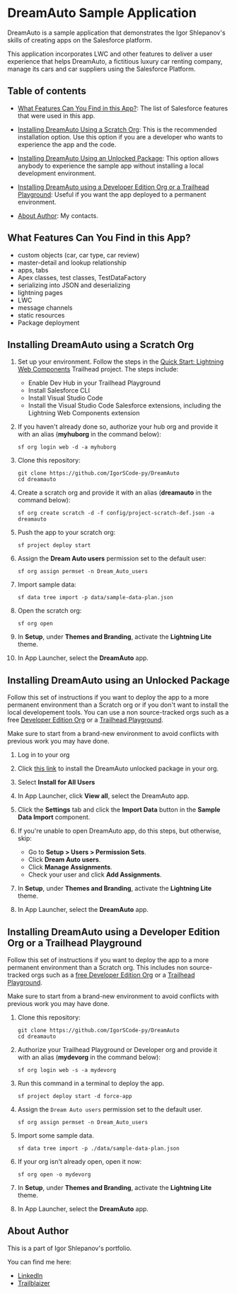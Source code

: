 # DreamAuto Sample Application

DreamAuto is a sample application that demonstrates the Igor Shlepanov's skills of creating apps on the Salesforce platform. 

This application incorporates LWC and other features to deliver a user experience that helps DreamAuto, a fictitious luxury car renting company, manage its cars and car suppliers using the Salesforce Platform.


## Table of contents

-   [What Features Can You Find in this App?](#what_features_can_you_find_in_this_app): The list of Salesforce features that were used in this app.

-   [Installing DreamAuto Using a Scratch Org](#installing-dreamauto-using-a-scratch-org): This is the recommended installation option. Use this option if you are a developer who wants to experience the app and the code.

-   [Installing DreamAuto Using an Unlocked Package](#installing-dreamauto-using-an-unlocked-package): This option allows anybody to experience the sample app without installing a local development environment.

-   [Installing DreamAuto using a Developer Edition Org or a Trailhead Playground](#installing-dreamauto-using-a-developer-edition-org-or-a-trailhead-playground): Useful if you want the app deployed to a permanent environment.

-   [About Author](#about-author): My contacts.


## What Features Can You Find in this App?

- custom objects (car, car type, car review)
- master-detail and lookup relationship
- apps, tabs
- Apex classes, test classes, TestDataFactory
- serializing into JSON and deserializing
- lightning pages
- LWC
- message channels
- static resources
- Package deployment


## Installing DreamAuto using a Scratch Org

1. Set up your environment. Follow the steps in the [Quick Start: Lightning Web Components](https://trailhead.salesforce.com/content/learn/projects/quick-start-lightning-web-components/) Trailhead project. The steps include:

    - Enable Dev Hub in your Trailhead Playground
    - Install Salesforce CLI
    - Install Visual Studio Code
    - Install the Visual Studio Code Salesforce extensions, including the Lightning Web Components extension

1. If you haven't already done so, authorize your hub org and provide it with an alias (**myhuborg** in the command below):

    ```
    sf org login web -d -a myhuborg
    ```

1. Clone this repository:

    ```
    git clone https://github.com/IgorSCode-py/DreamAuto
    cd dreamauto
    ```

1. Create a scratch org and provide it with an alias (**dreamauto** in the command below):

    ```
    sf org create scratch -d -f config/project-scratch-def.json -a dreamauto
    ```

1. Push the app to your scratch org:

    ```
    sf project deploy start
    ```

1. Assign the **Dream Auto users** permission set to the default user:

    ```
    sf org assign permset -n Dream_Auto_users
    ```

1. Import sample data:

    ```
    sf data tree import -p data/sample-data-plan.json
    ```

1. Open the scratch org:

    ```
    sf org open
    ```

1. In **Setup**, under **Themes and Branding**, activate the **Lightning Lite** theme.

1. In App Launcher, select the **DreamAuto** app.


## Installing DreamAuto using an Unlocked Package

Follow this set of instructions if you want to deploy the app to a more permanent environment than a Scratch org or if you don't want to install the local developement tools. You can use a non source-tracked orgs such as a free [Developer Edition Org](https://developer.salesforce.com/signup) or a [Trailhead Playground](https://trailhead.salesforce.com/).

Make sure to start from a brand-new environment to avoid conflicts with previous work you may have done.

1. Log in to your org

1. Click [this link](https://login.salesforce.com/packaging/installPackage.apexp?p0=04t7Q0000009vyeQAA) to install the DreamAuto unlocked package in your org.

1. Select **Install for All Users**

1. In App Launcher, click **View all**, select the DreamAuto app.

1. Click the **Settings** tab and click the **Import Data** button in the **Sample Data Import** component.

1. If you're unable to open DreamAuto app, do this steps, but otherwise, skip:

    - Go to **Setup > Users > Permission Sets**.
    - Click **Dream Auto users**.
    - Click **Manage Assignments**.
    - Check your user and click **Add Assignments**.

1. In **Setup**, under **Themes and Branding**, activate the **Lightning Lite** theme.

1. In App Launcher, select the **DreamAuto** app.


## Installing DreamAuto using a Developer Edition Org or a Trailhead Playground

Follow this set of instructions if you want to deploy the app to a more permanent environment than a Scratch org.
This includes non source-tracked orgs such as a [free Developer Edition Org](https://developer.salesforce.com/signup) or a [Trailhead Playground](https://trailhead.salesforce.com/).

Make sure to start from a brand-new environment to avoid conflicts with previous work you may have done.

1. Clone this repository:

    ```
    git clone https://github.com/IgorSCode-py/DreamAuto
    cd dreamauto
    ```

1. Authorize your Trailhead Playground or Developer org and provide it with an alias (**mydevorg** in the command below):

    ```
    sf org login web -s -a mydevorg
    ```

1. Run this command in a terminal to deploy the app.

    ```
    sf project deploy start -d force-app
    ```

1. Assign the `Dream Auto users` permission set to the default user.

    ```
    sf org assign permset -n Dream_Auto_users
    ```

1. Import some sample data.

    ```
    sf data tree import -p ./data/sample-data-plan.json
    ```

1. If your org isn't already open, open it now:

    ```
    sf org open -o mydevorg
    ```

1. In **Setup**, under **Themes and Branding**, activate the **Lightning Lite** theme.

1. In App Launcher, select the **DreamAuto** app.

## About Author

This is a part of Igor Shlepanov's portfolio.

You can find me here:

- [LinkedIn](https://www.linkedin.com/in/igor-shlepanov-b22a8863/)
- [Trailblaizer](https://trailblazer.me/id/ishlepanov)
